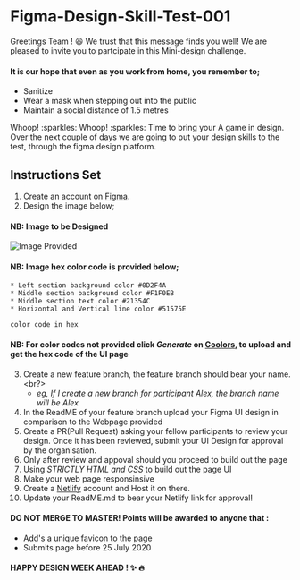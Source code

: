 # Figma-Design-Skill-Test-001
Greetings Team ! :smiley:
We trust that this message finds you well! We are pleased to invite you to partcipate in this Mini-design challenge.</br>

#### It is our hope that even as you work from home, you remember to;
* Sanitize 
* Wear a mask when stepping out into the public
* Maintain a social distance of 1.5 metres <br/>

<p>Whoop! :sparkles: Whoop! :sparkles: Time to bring your A game in design. Over the next couple of days we are going to put your design skills to the test, through the figma design platform. </p>

## Instructions Set

1. Create an account on [Figma](https://www.figma.com/).
2. Design the image below; <br/>
#### NB: Image to be Designed

![Image Provided](https://github.com/CodeVilla-Organisation/Figma-Design-Skill-Test/blob/master/background.png)

#### NB: Image  hex color code is provided below;

```
* Left section background color #0D2F4A
* Middle section background color #F1F0EB
* Middle section text color #21354C
* Horizontal and Vertical line color #51575E

color code in hex
```
#### NB: For color codes not provided click *Generate* on [Coolors](https://coolors.co//), to upload and get the hex code of the UI page
3. Create a new feature branch, the feature branch should bear your name.<br?> 
    * *eg, If I create a new branch for participant Alex, the branch name will be Alex* 
4. In the ReadME of your feature branch upload your Figma UI design in comparison to the Webpage provided
5. Create a PR(Pull Request) asking your fellow participants to review your design. Once it has been reviewed, submit your UI Design for approval by the organisation.
6. Only after review and appoval should you proceed to build out the page
7. Using *STRICTLY  HTML and CSS* to build out the page UI
8. Make your web page responsinsive
9. Create a [Netlify](https://app.netlify.com/) account and Host it on there.
10. Update your ReadME.md to bear your Netlify link for approval!

#### DO NOT MERGE TO MASTER! Points will be awarded to anyone that :

* Add's a unique favicon to the page
* Submits page before 25 July 2020

#### HAPPY DESIGN WEEK AHEAD ! :sparkles: :fire:



